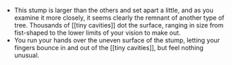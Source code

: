 - This stump is larger than the others and set apart a little, and as you examine it more closely, it seems clearly the remnant of another type of tree. Thousands of [[tiny cavities]] dot the surface, ranging in size from fist-shaped to the lower limits of your vision to make out.
- You run your hands over the uneven surface of the stump, letting your fingers bounce in and out of the [[tiny cavities]], but feel nothing unusual.